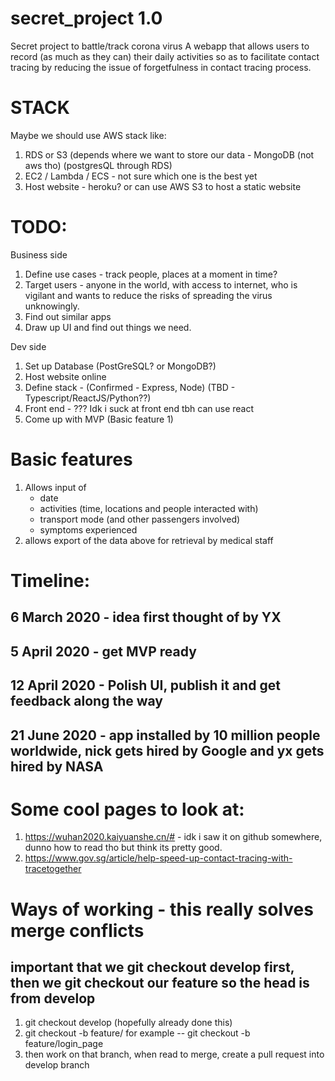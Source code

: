 # secret_project 1.0
Secret project to battle/track corona virus
A webapp that allows users to record (as much as they can) their daily activities so as to facilitate contact tracing by reducing the issue of forgetfulness in contact tracing process.

# STACK
Maybe we should use AWS stack like:
1. RDS or S3 (depends where we want to store our data - MongoDB (not aws tho) (postgresQL through RDS)
2. EC2 / Lambda / ECS - not sure which one is the best yet
3. Host website - heroku? or can use AWS S3 to host a static website



# TODO:
Business side
1. Define use cases - track people, places at a moment in time? 
2. Target users - anyone in the world, with access to internet, who is vigilant and wants to reduce the risks of spreading the virus unknowingly.
3. Find out similar apps
4. Draw up UI and find out things we need.

Dev side
1. Set up Database (PostGreSQL? or MongoDB?) 
2. Host website online
3. Define stack - (Confirmed - Express, Node) (TBD - Typescript/ReactJS/Python??)
4. Front end - ??? Idk i suck at front end tbh can use react
5. Come up with MVP (Basic feature 1)


# Basic features 
1. Allows input of 
   - date
   - activities (time, locations and people interacted with)
   - transport mode (and other passengers involved)
   - symptoms experienced
2. allows export of the data above for retrieval by medical staff


# Timeline:
6 March 2020 - idea first thought of by YX 
------
5 April 2020 - get MVP ready
------
12 April 2020 - Polish UI, publish it and get feedback along the way
------
21 June 2020 - app installed by 10 million people worldwide, nick gets hired by Google and yx gets hired by NASA
------

# Some cool pages to look at:
1. https://wuhan2020.kaiyuanshe.cn/# - idk i saw it on github somewhere, dunno how to read tho but think its pretty good.
2. https://www.gov.sg/article/help-speed-up-contact-tracing-with-tracetogether

# Ways of working - this really solves merge conflicts 
## important that we git checkout develop first, then we git checkout our feature so the head is from develop

1. git checkout develop (hopefully already done this)
2. git checkout -b feature/<feature-name>  for example -- git checkout -b feature/login_page
3. then work on that branch, when read to merge, create a pull request into develop branch
